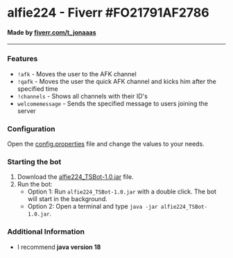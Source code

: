 # alfie224 - Fiverr #FO21791AF2786
#### Made by [fiverr.com/t_jonaaas](https://www.fiverr.com/t_jonaaas)

<hr>

### Features
- `!afk` - Moves the user to the AFK channel
- `!qafk` - Moves the user the quick AFK channel and kicks him after the specified time 
- `!channels` - Shows all channels with their ID's
- `welcomemessage` - Sends the specified message to users joining the server

### Configuration
Open the [config.properties](./src/main/resources/config.properties) file and change the values to your needs.

### Starting the bot
1. Download the [alfie224_TSBot-1.0.jar](./alfie224_TSBot-1.0.jar) file.
2. Run the bot:
   - Option 1: Run `alfie224_TSBot-1.0.jar` with a double click. The bot will start in the background.
   - Option 2: Open a terminal and type `java -jar alfie224_TSBot-1.0.jar`.

### Additional Information
- I recommend **java version 18**